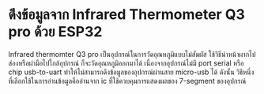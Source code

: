 # ดึงข้อมูลจาก Infrared Thermometer Q3 pro ด้วย ESP32 
Infrared thermomter Q3 pro เป็นอุปกรณ์ในการวัดอุณหภูมิแบบไม่สัมผัส ใช้วิธีนำหน้าผากไปส่องหรือผ่ามือไปใกล้อุปกรณ์  ก็จะวัดอุณหภูมิออกมาได้  เนื่องจากอุปกรณ์ไม่มี port serial หรือ chip usb-to-uart ทำให้ไม่สามารถดึงข้อมูลของอุปกรณ์ผ่านสาย micro-usb ได้  ดังนั้น วิธีหนึ่งที่เลือกใช้ในการอ่านข้อมูลคืออ่านจาก ic ที่ใช้ควบคุมการแสดงผลของ 7-segment ของอุปกรณ์
